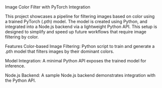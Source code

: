 Image Color Filter with PyTorch Integration

This project showcases a pipeline for filtering images based on color using a trained PyTorch (.pth) model. The model is created using Python, and integrated into a Node.js backend via a lightweight Python API. This setup is designed to simplify and speed up future workflows that require image filtering by color.

 Features
Color-based Image Filtering: Python script to train and generate a .pth model that filters images by their dominant colors.

Model Integration: A minimal Python API exposes the trained model for inference.

Node.js Backend: A sample Node.js backend demonstrates integration with the Python API.
